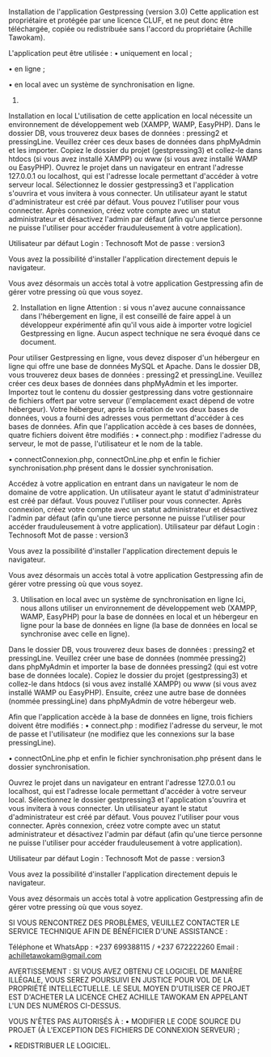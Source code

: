 Installation de l'application Gestpressing (version 3.0)
Cette application est propriétaire et protégée par une licence CLUF, et ne peut donc être téléchargée, copiée ou redistribuée sans l'accord du propriétaire (Achille Tawokam).

L'application peut être utilisée :
•  uniquement en local ;

•  en ligne ;

•  en local avec un système de synchronisation en ligne.

1. 
Installation en local
L'utilisation de cette application en local nécessite un environnement de développement web (XAMPP, WAMP, EasyPHP).
Dans le dossier DB, vous trouverez deux bases de données : pressing2 et pressingLine. Veuillez créer ces deux bases de données dans phpMyAdmin et les importer.
Copiez le dossier du projet (gestpressing3) et collez-le dans htdocs (si vous avez installé XAMPP) ou www (si vous avez installé WAMP ou EasyPHP).
Ouvrez le projet dans un navigateur en entrant l'adresse 127.0.0.1 ou localhost, qui est l'adresse locale permettant d'accéder à votre serveur local.
Sélectionnez le dossier gestpressing3 et l'application s'ouvrira et vous invitera à vous connecter.
Un utilisateur ayant le statut d'administrateur est créé par défaut. Vous pouvez l'utiliser pour vous connecter. Après connexion, créez votre compte avec un
statut administrateur et désactivez l'admin par défaut (afin qu'une tierce personne ne puisse l'utiliser pour accéder frauduleusement à votre application).

Utilisateur par défaut
Login : Technosoft
Mot de passe : version3

Vous avez la possibilité d'installer l'application directement depuis le navigateur.

Vous avez désormais un accès total à votre application Gestpressing afin de gérer votre pressing où que vous soyez.

2. Installation en ligne
Attention : si vous n'avez aucune connaissance dans l'hébergement en ligne, il est conseillé de faire appel à un développeur expérimenté afin qu'il vous aide à importer votre logiciel Gestpressing en ligne. Aucun aspect technique ne sera évoqué dans ce document.

Pour utiliser Gestpressing en ligne, vous devez disposer d'un hébergeur en ligne qui offre une base de données MySQL et Apache.
Dans le dossier DB, vous trouverez deux bases de données : pressing2 et pressingLine. Veuillez créer ces deux bases de données dans phpMyAdmin et les importer.
Importez tout le contenu du dossier gestpressing dans votre gestionnaire de fichiers offert par votre serveur (l'emplacement exact dépend de votre hébergeur).
Votre hébergeur, après la création de vos deux bases de données, vous a fourni des adresses vous permettant d'accéder à ces bases de données.
Afin que l'application accède à ces bases de données, quatre fichiers doivent être modifiés :
•  connect.php : modifiez l'adresse du serveur, le mot de passe, l'utilisateur et le nom de la table.

•  connectConnexion.php, connectOnLine.php et enfin le fichier synchronisation.php présent dans le dossier synchronisation.

Accédez à votre application en entrant dans un navigateur le nom de domaine de votre application.
Un utilisateur ayant le statut d'administrateur est créé par défaut. Vous pouvez l'utiliser pour vous connecter. Après connexion, créez votre compte avec un statut administrateur et désactivez l'admin par défaut (afin qu'une tierce personne ne puisse l'utiliser pour accéder frauduleusement à votre application).
Utilisateur par défaut
Login : Technosoft
Mot de passe : version3

Vous avez la possibilité d'installer l'application directement depuis le navigateur.

Vous avez désormais un accès total à votre application Gestpressing afin de gérer votre pressing où que vous soyez.

3. Utilisation en local avec un système de synchronisation en ligne
Ici, nous allons utiliser un environnement de développement web (XAMPP, WAMP, EasyPHP) pour la base de données en local et un hébergeur en ligne pour la base de données en ligne (la base de données en local se synchronise avec celle en ligne).

Dans le dossier DB, vous trouverez deux bases de données : pressing2 et pressingLine. Veuillez créer une base de données (nommée pressing2) dans phpMyAdmin et importer la base de données pressing2 (qui est votre base de données locale).
Copiez le dossier du projet (gestpressing3) et collez-le dans htdocs (si vous avez installé XAMPP) ou www (si vous avez installé WAMP ou EasyPHP).
Ensuite, créez une autre base de données (nommée pressingLine) dans phpMyAdmin de votre hébergeur web.

Afin que l'application accède à la base de données en ligne, trois fichiers doivent être modifiés :
•  connect.php : modifiez l'adresse du serveur, le mot de passe et l'utilisateur (ne modifiez que les connexions sur la base pressingLine).

•  connectOnLine.php et enfin le fichier synchronisation.php présent dans le dossier synchronisation.

Ouvrez le projet dans un navigateur en entrant l'adresse 127.0.0.1 ou localhost, qui est l'adresse locale permettant d'accéder à votre serveur local.
Sélectionnez le dossier gestpressing3 et l'application s'ouvrira et vous invitera à vous connecter.
Un utilisateur ayant le statut d'administrateur est créé par défaut. Vous pouvez l'utiliser pour vous connecter. Après connexion, créez votre compte avec un statut administrateur et désactivez l'admin par défaut (afin qu'une tierce personne ne puisse l'utiliser pour accéder frauduleusement à votre application).

Utilisateur par défaut
Login : Technosoft
Mot de passe : version3

Vous avez la possibilité d'installer l'application directement depuis le navigateur.

Vous avez désormais un accès total à votre application Gestpressing afin de gérer votre pressing où que vous soyez.

SI VOUS RENCONTREZ DES PROBLÈMES, VEUILLEZ CONTACTER LE SERVICE TECHNIQUE AFIN DE BÉNÉFICIER D'UNE ASSISTANCE :

Téléphone et WhatsApp : +237 699388115 / +237 672222260
Email : achilletawokam@gmail.com

AVERTISSEMENT :
SI VOUS AVEZ OBTENU CE LOGICIEL DE MANIÈRE ILLÉGALE, VOUS SEREZ POURSUIVI EN JUSTICE POUR VOL DE LA PROPRIÉTÉ INTELLECTUELLE. LE SEUL MOYEN D'UTILISER CE PROJET EST D'ACHETER LA LICENCE CHEZ ACHILLE TAWOKAM EN APPELANT L'UN DES NUMÉROS CI-DESSUS.

VOUS N'ÊTES PAS AUTORISÉS À :
•  MODIFIER LE CODE SOURCE DU PROJET (À L'EXCEPTION DES FICHIERS DE CONNEXION SERVEUR) ;

•  REDISTRIBUER LE LOGICIEL.

